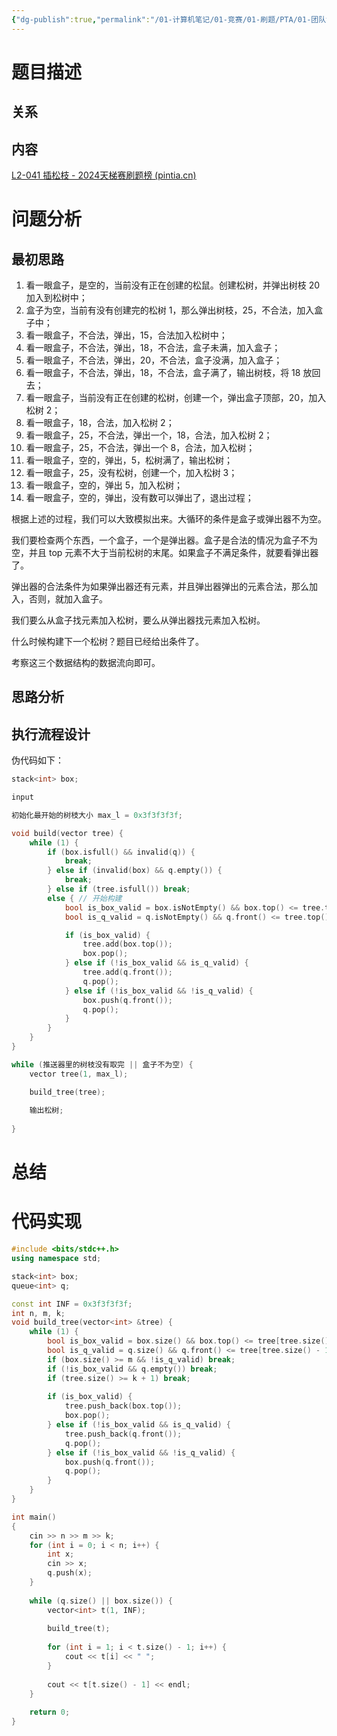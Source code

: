 ```yaml
---
{"dg-publish":true,"permalink":"/01-计算机笔记/01-竞赛/01-刷题/PTA/01-团队设计天梯赛/L2-041 插松枝/","tags":["personal/blog","algorithm/brute-force","algorithm/数据结构/stack"]}
---
```



# 题目描述
## 关系

## 内容
[L2-041 插松枝 - 2024天梯赛刷题榜 (pintia.cn)](https://pintia.cn/problem-sets/1763018217401761792/exam/problems/1763019752126955570?type=7&page=1)
# 问题分析
## 最初思路
1. 看一眼盒子，是空的，当前没有正在创建的松鼠。创建松树，并弹出树枝 20 加入到松树中；
2. 盒子为空，当前有没有创建完的松树 1，那么弹出树枝，25，不合法，加入盒子中；
3. 看一眼盒子，不合法，弹出，15，合法加入松树中；
4. 看一眼盒子，不合法，弹出，18，不合法，盒子未满，加入盒子；
5. 看一眼盒子，不合法，弹出，20，不合法，盒子没满，加入盒子；
6. 看一眼盒子，不合法，弹出，18，不合法，盒子满了，输出树枝，将 18 放回去；
7. 看一眼盒子，当前没有正在创建的松树，创建一个，弹出盒子顶部，20，加入松树 2；
8. 看一眼盒子，18，合法，加入松树 2；
9. 看一眼盒子，25，不合法，弹出一个，18，合法，加入松树 2；
10. 看一眼盒子，25，不合法，弹出一个 8，合法，加入松树；
11. 看一眼盒子，空的，弹出，5，松树满了，输出松树；
12. 看一眼盒子，25，没有松树，创建一个，加入松树 3；
13. 看一眼盒子，空的，弹出 5，加入松树；
14. 看一眼盒子，空的，弹出，没有数可以弹出了，退出过程；

根据上述的过程，我们可以大致模拟出来。大循环的条件是盒子或弹出器不为空。

我们要检查两个东西，一个盒子，一个是弹出器。盒子是合法的情况为盒子不为空，并且 top 元素不大于当前松树的末尾。如果盒子不满足条件，就要看弹出器了。

弹出器的合法条件为如果弹出器还有元素，并且弹出器弹出的元素合法，那么加入，否则，就加入盒子。

我们要么从盒子找元素加入松树，要么从弹出器找元素加入松树。

什么时候构建下一个松树？题目已经给出条件了。

考察这三个数据结构的数据流向即可。
## 思路分析

## 执行流程设计
伪代码如下：
```c++
stack<int> box;

input

初始化最开始的树枝大小 max_l = 0x3f3f3f3f;

void build(vector tree) {
	while (1) {
		if (box.isfull() && invalid(q)) {
			break;
		} else if (invalid(box) && q.empty()) {
			break;
		} else if (tree.isfull()) break;
		else { // 开始构建
			bool is_box_valid = box.isNotEmpty() && box.top() <= tree.top();
			bool is_q_valid	= q.isNotEmpty() && q.front() <= tree.top();

			if (is_box_valid) {
				tree.add(box.top());
				box.pop();
			} else if (!is_box_valid && is_q_valid) {
				tree.add(q.front());
				q.pop();
			} else if (!is_box_valid && !is_q_valid) {
				box.push(q.front());
				q.pop();
			}
		}
 	}
}

while (推送器里的树枝没有取完 || 盒子不为空) {
	vector tree(1, max_l);

	build_tree(tree);
	
	输出松树;
	
}
```
# 总结

# 代码实现
```c++
#include <bits/stdc++.h>
using namespace std;

stack<int> box;
queue<int> q;

const int INF = 0x3f3f3f3f;
int n, m, k;
void build_tree(vector<int> &tree) {
    while (1) {
        bool is_box_valid = box.size() && box.top() <= tree[tree.size() - 1];
        bool is_q_valid = q.size() && q.front() <= tree[tree.size() - 1];
        if (box.size() >= m && !is_q_valid) break;
        if (!is_box_valid && q.empty()) break;
        if (tree.size() >= k + 1) break;
        
        if (is_box_valid) {
            tree.push_back(box.top()); 
            box.pop();
        } else if (!is_box_valid && is_q_valid) {
            tree.push_back(q.front());
            q.pop();
        } else if (!is_box_valid && !is_q_valid) {
            box.push(q.front());
            q.pop();
        }
    }
}

int main() 
{
    cin >> n >> m >> k;
    for (int i = 0; i < n; i++) {
        int x;
        cin >> x;
        q.push(x);
    }
    
    while (q.size() || box.size()) {
        vector<int> t(1, INF);
        
        build_tree(t);
        
        for (int i = 1; i < t.size() - 1; i++) {
            cout << t[i] << " ";
        }
        
        cout << t[t.size() - 1] << endl;
    }
    
    return 0;
}
```
